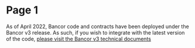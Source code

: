 # Page 1

As of April 2022, Bancor code and contracts have been deployed under the Bancor v3 release. As such, if you wish to integrate with the latest version of the code, [please visit the Bancor v3 technical documents](https://docs.bancor.network)

